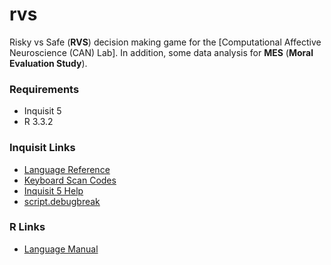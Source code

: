 # rvs

Risky vs Safe (**RVS**) decision making game for the [Computational Affective Neuroscience (CAN) Lab]. In addition, some data analysis for **MES** (**Moral Evaluation
Study**).

### Requirements

- Inquisit 5
- R 3.3.2

### Inquisit Links

- [Language Reference](http://www.millisecond.com/support/docs/v5/html/language/languagereference.htm)
- [Keyboard Scan Codes](http://www.millisecond.com/support/docs/v5/html/language/scancodes.htm)
- [Inquisit 5 Help](http://www.millisecond.com/support/docs/v5/Inquisit.pdf)
- [script.debugbreak](http://www.millisecond.com/support/docs/v5/html/language/functions/debugbreak.htm)

### R Links

- [Language Manual](https://cran.r-project.org/doc/manuals/r-release/R-intro.html)
